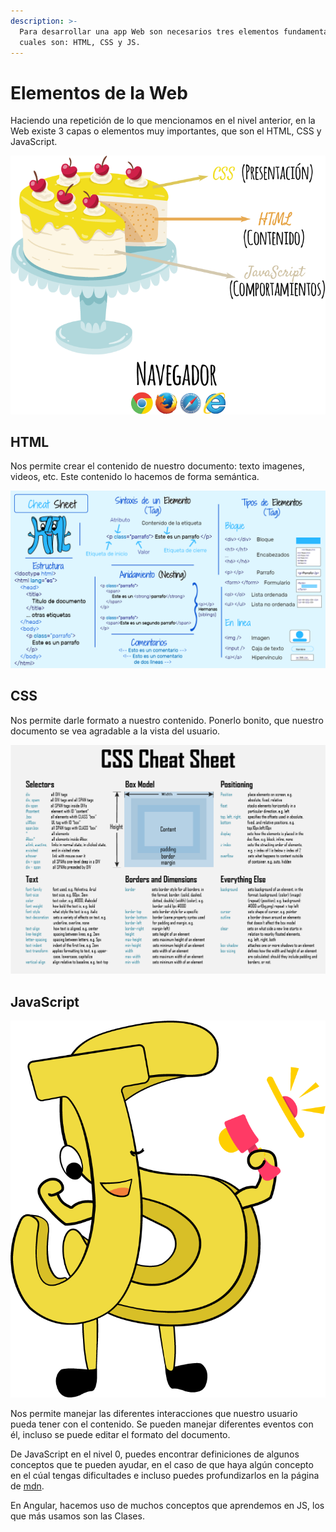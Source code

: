 ```yaml
---
description: >-
  Para desarrollar una app Web son necesarios tres elementos fundamentales, los
  cuales son: HTML, CSS y JS.
---
```


# Elementos de la Web

Haciendo una repetición de lo que mencionamos en el nivel anterior, en la Web existe 3 capas o elementos muy importantes, que son el HTML, CSS y JavaScript.

![](../.gitbook/assets/image.png)

## HTML

Nos permite crear el contenido de nuestro documento: texto imagenes, videos, etc. Este contenido lo hacemos de forma semántica.

![](../.gitbook/assets/html-cheet-sheat3%20%282%29.png)

## CSS

Nos permite darle formato a nuestro contenido. Ponerlo bonito, que nuestro documento se vea agradable a la vista del usuario.

![](../.gitbook/assets/eejfjxdxsaageyh.png)

## JavaScript

![](../.gitbook/assets/guin-o%20%281%29.png)

Nos permite manejar las diferentes interacciones que nuestro usuario pueda tener con el contenido. Se pueden manejar diferentes eventos con él, incluso se puede editar el formato del documento.

De JavaScript en el nivel 0, puedes encontrar definiciones de algunos conceptos que te pueden ayudar, en el caso de que haya algún concepto en el cúal tengas dificultades e incluso puedes profundizarlos en la página de [mdn](https://developer.mozilla.org/es/docs/Web/JavaScript).

En Angular, hacemos uso de muchos conceptos que aprendemos en JS, los que más usamos son las Clases.

